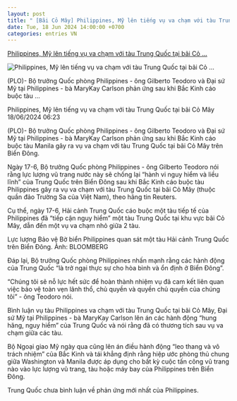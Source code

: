 ```yaml
---
layout: post
title: " [Bãi Cỏ Mây] Philippines, Mỹ lên tiếng vụ va chạm với tàu Trung Quốc tại bãi Cỏ ..."
date: Tue, 18 Jun 2024 14:00:00 +0700
categories: entries VN
---
```

[Philippines, Mỹ lên tiếng vụ va chạm với tàu Trung Quốc tại bãi Cỏ ...](https://plo.vn/philippines-my-len-tieng-vu-va-cham-voi-tau-trung-quoc-tai-bai-co-may-post796171.html)

![Philippines, Mỹ lên tiếng vụ va chạm với tàu Trung Quốc tại bãi Cỏ ...](https://image.plo.vn/1200x630/Uploaded/2024/zngube/2024_06_18/va-cham-voi-tau-trung-quoc-tai-bai-co-may-3280.jpg.webp)

(PLO)- Bộ trưởng Quốc phòng Philippines - ông Gilberto Teodoro và Đại sứ Mỹ tại Philippines - bà MaryKay Carlson phản ứng sau khi Bắc Kinh cáo buộc tàu ...

Philippines, Mỹ lên tiếng vụ va chạm với tàu Trung Quốc tại bãi Cỏ Mây 18/06/2024 06:23

(PLO)- Bộ trưởng Quốc phòng Philippines - ông Gilberto Teodoro và Đại sứ Mỹ tại Philippines - bà MaryKay Carlson phản ứng sau khi Bắc Kinh cáo buộc tàu Manila gây ra vụ va chạm với tàu Trung Quốc tại bãi Cỏ Mây trên Biển Đông.

Ngày 17-6, Bộ trưởng Quốc phòng Philippines - ông Gilberto Teodoro nói rằng lực lượng vũ trang nước này sẽ chống lại “hành vi nguy hiểm và liều lĩnh” của Trung Quốc trên Biển Đông sau khi Bắc Kinh cáo buộc tàu Philippines gây ra vụ va chạm với tàu Trung Quốc tại bãi Cỏ Mây (thuộc quần đảo Trường Sa của Việt Nam), theo hãng tin Reuters.

Cụ thể, ngày 17-6, Hải cảnh Trung Quốc cáo buộc một tàu tiếp tế của Philippines đã “tiếp cận nguy hiểm” một tàu Trung Quốc tại khu vực bãi Cỏ Mây, dẫn đến một vụ va chạm nhỏ giữa 2 tàu.

Lực lượng Bảo vệ Bờ biển Philippines quan sát một tàu Hải cảnh Trung Quốc trên Biển Đông. Ảnh: BLOOMBERG

Đáp lại, Bộ trưởng Quốc phòng Philippines nhấn mạnh rằng các hành động của Trung Quốc “là trở ngại thực sự cho hòa bình và ổn định ở Biển Đông”.

“Chúng tôi sẽ nỗ lực hết sức để hoàn thành nhiệm vụ đã cam kết liên quan việc bảo vệ toàn vẹn lãnh thổ, chủ quyền và quyền chủ quyền của chúng tôi” - ông Teodoro nói.

Bình luận vụ tàu Philippines va chạm với tàu Trung Quốc tại bãi Cỏ Mây, Đại sứ Mỹ tại Philippines - bà MaryKay Carlson lên án các hành động “hung hăng, nguy hiểm” của Trung Quốc và nói rằng đã có thương tích sau vụ va chạm giữa các tàu.

Bộ Ngoại giao Mỹ ngày qua cũng lên án điều hành động “leo thang và vô trách nhiệm” của Bắc Kinh và tái khẳng định rằng hiệp ước phòng thủ chung giữa Washington và Manila được áp dụng cho bất kỳ cuộc tấn công vũ trang nào vào lực lượng vũ trang, tàu hoặc máy bay của Philippines trên Biển Đông.

Trung Quốc chưa bình luận về phản ứng mới nhất của Philippines.

